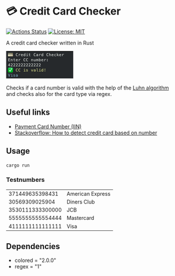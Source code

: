 # :credit_card: Credit Card Checker
[![Actions Status](https://github.com/williamdes/mariadb-mysql-kbs/workflows/Run%20tests/badge.svg)](https://github.com/oliverborner/Credit-Card-Checker/actions) [![License: MIT](https://img.shields.io/badge/License-MIT-yellow.svg)](https://github.com/oliverborner/Credit-Card-Checker/blob/main/LICENSE)

A credit card checker written in Rust  

![alt text](https://github.com/oliverborner/Credit-Card-Checker/blob/main/screenshot.png)

Checks if a card number is valid with the help of the [Luhn algorithm](https://en.wikipedia.org/wiki/Luhn_algorithm)  
and checks also for the card type via regex.  

## Useful links
- [Payment Card Number (IIN)](https://en.wikipedia.org/wiki/Payment_card_number#Issuer_identification_number_(IIN))  
- [Stackoverflow: How to detect credit card based on number](https://stackoverflow.com/questions/72768/how-do-you-detect-credit-card-type-based-on-number)  


## Usage
```
cargo run  
```
### Testnumbers
<table>
  <tbody>
    <tr>
      <td>371449635398431</td>
      <td>American Express</td>
    </tr>
    <tr>
      <td>30569309025904</td>
      <td>Diners Club</td>
    </tr>
    <tr>
      <td>3530111333300000</td>
      <td>JCB</td>
    </tr>
    <tr>
      <td>5555555555554444</td>
      <td>Mastercard</td>
    </tr>
    <tr>
      <td>4111111111111111</td>
      <td>Visa</td>
    </tr>
  </tbody>
</table>	

## Dependencies  
- colored = "2.0.0"  
- regex = "1"  
<br />


